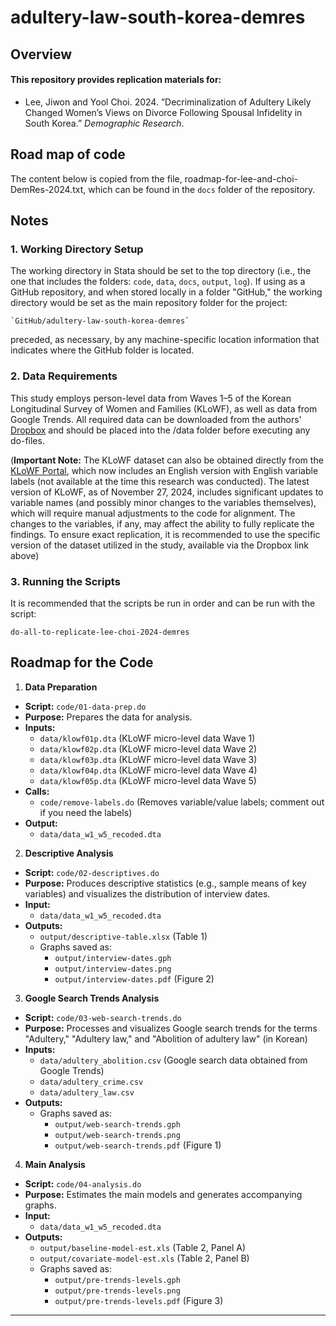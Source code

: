 # adultery-law-south-korea-demres

## Overview

#### This repository provides replication materials for:

* Lee, Jiwon and Yool Choi. 2024. ”Decriminalization of Adultery Likely Changed Women’s Views on Divorce Following Spousal Infidelity in South Korea.” *Demographic Research*.

## Road map of code 

The content below is copied from the file, roadmap-for-lee-and-choi-DemRes-2024.txt, which can be found in the `docs` folder of the repository.

## Notes

### 1. Working Directory Setup
The working directory in Stata should be set to the top directory (i.e., the one that includes the folders: `code`, `data`, `docs`, `output`, `log`).  If using as a GitHub repository, and when stored locally in a folder "GitHub," the working directory would be set as the main repository folder for the project:

    `GitHub/adultery-law-south-korea-demres`

preceded, as necessary, by any machine-specific location information that indicates where the GitHub folder is located.


### 2. Data Requirements
This study employs person-level data from Waves 1–5 of the Korean Longitudinal Survey of Women and Families (KLoWF), as well as data from Google Trends. All required data can be downloaded from the authors' [Dropbox](https://www.dropbox.com/scl/fo/ys78iii2eo952ab7bx9dq/h?dl=0&rlkey=cs33pcs5btwses89loy8rp9rm) and should be placed into the /data folder before executing any do-files. 

(**Important Note:** The KLoWF dataset can also be obtained directly from the [KLoWF Portal](https://gsis.kwdi.re.kr/klowf/portal/eng/dataSet/), which now includes an English version with English variable labels (not available at the time this research was conducted). The latest version of KLoWF, as of November 27, 2024, includes significant updates to variable names (and possibly minor changes to the variables themselves), which will require manual adjustments to the code for alignment. The changes to the variables, if any, may affect the ability to fully replicate the findings. To ensure exact replication, it is recommended to use the specific version of the dataset utilized in the study, available via the Dropbox link above)

### 3. Running the Scripts
It is recommended that the scripts be run in order and can be run with the script:

	do-all-to-replicate-lee-choi-2024-demres



## Roadmap for the Code

1. **Data Preparation**

- **Script:** `code/01-data-prep.do`
- **Purpose:** Prepares the data for analysis.
- **Inputs:**
  - `data/klowf01p.dta` (KLoWF micro-level data Wave 1)
  - `data/klowf02p.dta` (KLoWF micro-level data Wave 2)
  - `data/klowf03p.dta` (KLoWF micro-level data Wave 3)
  - `data/klowf04p.dta` (KLoWF micro-level data Wave 4)
  - `data/klowf05p.dta` (KLoWF micro-level data Wave 5)
- **Calls:**
  - `code/remove-labels.do` (Removes variable/value labels; comment out if you need the labels)
- **Output:**
  - `data/data_w1_w5_recoded.dta`

2. **Descriptive Analysis**

- **Script:** `code/02-descriptives.do`
- **Purpose:** Produces descriptive statistics (e.g., sample means of key variables) and visualizes the distribution of interview dates.
- **Input:**
  - `data/data_w1_w5_recoded.dta`
- **Outputs:**
  - `output/descriptive-table.xlsx` (Table 1)
  - Graphs saved as:
    - `output/interview-dates.gph`
    - `output/interview-dates.png`
    - `output/interview-dates.pdf` (Figure 2)

3. **Google Search Trends Analysis**

- **Script:** `code/03-web-search-trends.do`
- **Purpose:** Processes and visualizes Google search trends for the terms "Adultery," "Adultery law," and "Abolition of adultery law" (in Korean)
- **Inputs:**
  - `data/adultery_abolition.csv` (Google search data obtained from Google Trends)
  - `data/adultery_crime.csv`
  - `data/adultery_law.csv`
- **Outputs:**
  - Graphs saved as:
    - `output/web-search-trends.gph`
    - `output/web-search-trends.png`
    - `output/web-search-trends.pdf` (Figure 1)

4. **Main Analysis**

- **Script:** `code/04-analysis.do`
- **Purpose:** Estimates the main models and generates accompanying graphs.
- **Input:**
  - `data/data_w1_w5_recoded.dta`
- **Outputs:**
  - `output/baseline-model-est.xls` (Table 2, Panel A)
  - `output/covariate-model-est.xls` (Table 2, Panel B)
  - Graphs saved as:
    - `output/pre-trends-levels.gph`
    - `output/pre-trends-levels.png`
    - `output/pre-trends-levels.pdf` (Figure 3)

---




